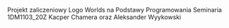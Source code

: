 Projekt zaliczeniowy Logo Worlds na Podstawy Programowania Seminaria 1DM1103_20Z Kacper Chamera oraz Aleksander Wyykowski